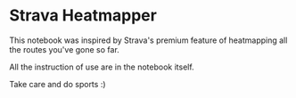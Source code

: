 # Strava Heatmapper

This notebook was inspired by Strava's premium feature of heatmapping all the routes you've gone so far. 

All the instruction of use are in the notebook itself.

Take care and do sports	:)
